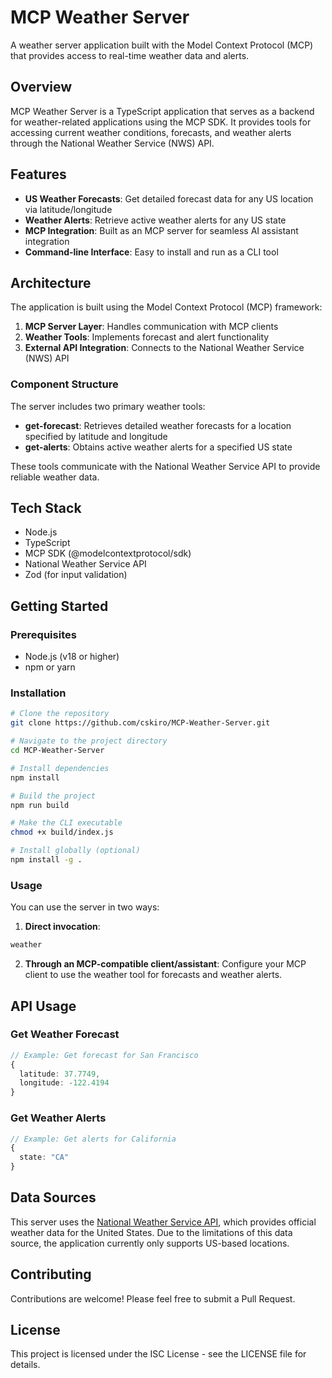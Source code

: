 # MCP Weather Server

A weather server application built with the Model Context Protocol (MCP) that provides access to real-time weather data and alerts.

## Overview

MCP Weather Server is a TypeScript application that serves as a backend for weather-related applications using the MCP SDK. It provides tools for accessing current weather conditions, forecasts, and weather alerts through the National Weather Service (NWS) API.

## Features

- **US Weather Forecasts**: Get detailed forecast data for any US location via latitude/longitude
- **Weather Alerts**: Retrieve active weather alerts for any US state
- **MCP Integration**: Built as an MCP server for seamless AI assistant integration
- **Command-line Interface**: Easy to install and run as a CLI tool

## Architecture

The application is built using the Model Context Protocol (MCP) framework:

1. **MCP Server Layer**: Handles communication with MCP clients
2. **Weather Tools**: Implements forecast and alert functionality
3. **External API Integration**: Connects to the National Weather Service (NWS) API

### Component Structure

The server includes two primary weather tools:

- **get-forecast**: Retrieves detailed weather forecasts for a location specified by latitude and longitude
- **get-alerts**: Obtains active weather alerts for a specified US state

These tools communicate with the National Weather Service API to provide reliable weather data.

## Tech Stack

- Node.js
- TypeScript
- MCP SDK (@modelcontextprotocol/sdk)
- National Weather Service API
- Zod (for input validation)

## Getting Started

### Prerequisites

- Node.js (v18 or higher)
- npm or yarn

### Installation

```bash
# Clone the repository
git clone https://github.com/cskiro/MCP-Weather-Server.git

# Navigate to the project directory
cd MCP-Weather-Server

# Install dependencies
npm install

# Build the project
npm run build

# Make the CLI executable
chmod +x build/index.js

# Install globally (optional)
npm install -g .
```

### Usage

You can use the server in two ways:

1. **Direct invocation**:
```bash
weather
```

2. **Through an MCP-compatible client/assistant**:
Configure your MCP client to use the weather tool for forecasts and weather alerts.

## API Usage

### Get Weather Forecast

```typescript
// Example: Get forecast for San Francisco
{
  latitude: 37.7749,
  longitude: -122.4194
}
```

### Get Weather Alerts

```typescript
// Example: Get alerts for California
{
  state: "CA"
}
```

## Data Sources

This server uses the [National Weather Service API](https://weather.gov/), which provides official weather data for the United States. Due to the limitations of this data source, the application currently only supports US-based locations.

## Contributing

Contributions are welcome! Please feel free to submit a Pull Request.

## License

This project is licensed under the ISC License - see the LICENSE file for details.

